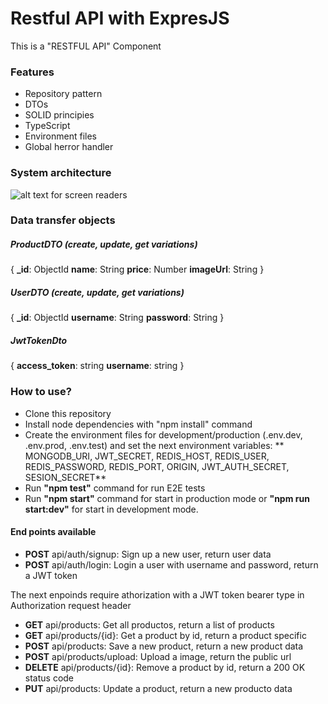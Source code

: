 # Restful API with ExpresJS
This is a "RESTFUL API" Component

### Features
- Repository pattern
- DTOs
- SOLID principies
- TypeScript
-  Environment files
- Global herror handler

### System architecture
![alt text for screen readers](https://firebasestorage.googleapis.com/v0/b/ingdeiver.appspot.com/o/MERN%20STACK%20APP%20ARCHITECTURE.png?alt=media&token=e3161626-840e-49d3-9e51-440c6e7a3558 "Architecture diagram")
### Data transfer objects

##### ProductDTO (create, update, get variations)
{
	**_id**: ObjectId
	**name**: String
	**price**: Number
	**imageUrl**: String
}
##### UserDTO (create, update, get variations)
{
	**_id**: ObjectId
	**username**: String
	**password**: String
}

##### JwtTokenDto
{
	 **access_token**: string
    **username**: string
}

### How to use?
- Clone this repository
- Install node dependencies with "npm install" command
- Create the environment files for development/production (.env.dev, .env.prod, .env.test) and set the next environment variables: ** MONGODB_URI, JWT_SECRET, REDIS_HOST, REDIS_USER, REDIS_PASSWORD, REDIS_PORT, ORIGIN, JWT_AUTH_SECRET, SESION_SECRET**
- Run **"npm test"** command for run 	E2E tests
- Run **"npm start"** command for start in  production  mode or **"npm run start:dev"**  for start in  development mode.

#### End points available
- **POST** api/auth/signup: Sign up a new user, return user data
- **POST** api/auth/login: Login a user with username and password, return a JWT token

The next enpoinds require athorization with a JWT token bearer type in Authorization request header

- **GET** api/products: Get all productos, return a list of products
- **GET** api/products/{id}: Get a  product by id, return a product specific
- **POST** api/products: Save a new product, return a new product data
- **POST** api/products/upload: Upload a image, return the public url
- **DELETE** api/products/{id}: Remove a  product by id, return a 200 OK status code
- **PUT** api/products: Update a product,  return a new producto data

